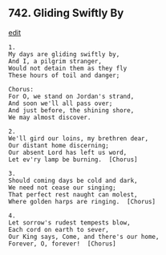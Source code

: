 
## 742.  Gliding Swiftly By
[edit](https://docs.google.com/document/d/18pA8Z0WSnILAVAu6zvvtHaq_CJSYqRmE/edit?mode=html)



    1.
    My days are gliding swiftly by,
    And I, a pilgrim stranger,
    Would not detain them as they fly
    These hours of toil and danger;

    Chorus:
    For O, we stand on Jordan's strand,
    And soon we'll all pass over;
    And just before, the shining shore,
    We may almost discover.

    2.
    We'll gird our loins, my brethren dear,
    Our distant home discerning;
    Our absent Lord has left us word,
    Let ev'ry lamp be burning.  [Chorus]

    3.
    Should coming days be cold and dark,
    We need not cease our singing;
    That perfect rest naught can molest,
    Where golden harps are ringing.  [Chorus]

    4.
    Let sorrow's rudest tempests blow,
    Each cord on earth to sever,
    Our King says, Come, and there's our home, 
    Forever, O, forever!  [Chorus]
